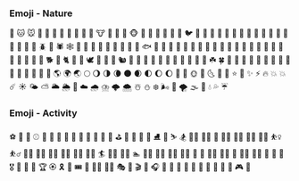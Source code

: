 ### Emoji - Nature  

:dog: :cat: :mouse: :hamster: :rabbit: :fox_face: :bear: :panda_face: :koala: :tiger: :lion: :cow: :pig: :pig_nose: :frog: :monkey_face: :see_no_evil: :hear_no_evil: :speak_no_evil: :monkey: :chicken: :penguin: :bird: :baby_chick: :hatching_chick: :hatched_chick: :duck: :eagle: :owl: :bat: :wolf: :boar: :horse: :unicorn: :bee: :honeybee: :bug: :butterfly: :snail: :shell: :beetle: :ant: :spider: :spider_web: :turtle: :snake: :lizard: :scorpion: :crab: :squid: :octopus: :shrimp: :tropical_fish: :fish: :blowfish: :dolphin: :flipper: :shark: :whale: :whale2: :crocodile: :leopard: :tiger2: :water_buffalo: :ox: :cow2: :deer: :dromedary_camel: :camel: :elephant: :rhinoceros: :gorilla: :racehorse: :pig2: :goat: :ram: :sheep: :dog2: :poodle: :cat2: :rooster: :turkey: :dove: :rabbit2: :mouse2: :rat: :chipmunk: :feet: :paw_prints: :dragon: :dragon_face: :cactus: :christmas_tree: :evergreen_tree: :deciduous_tree: :palm_tree: :seedling: :herb: :shamrock: :four_leaf_clover: :bamboo: :tanabata_tree: :leaves: :fallen_leaf: :maple_leaf: :mushroom: :ear_of_rice: :bouquet: :tulip: :rose: :wilted_flower: :sunflower: :blossom: :cherry_blossom: :hibiscus: :earth_americas: :earth_africa: :earth_asia: :full_moon: :waning_gibbous_moon: :last_quarter_moon: :waning_crescent_moon: :new_moon: :waxing_crescent_moon: :first_quarter_moon: :moon: :waxing_gibbous_moon: :new_moon_with_face: :full_moon_with_face: :sun_with_face: :first_quarter_moon_with_face: :last_quarter_moon_with_face: :crescent_moon: :dizzy: :star: :star2: :sparkles: :zap: :fire: :boom: :collision: :comet: :sunny: :sun_behind_small_cloud: :partly_sunny: :sun_behind_large_cloud: :sun_behind_rain_cloud: :rainbow: :cloud: :cloud_with_rain: :cloud_with_lightning_and_rain: :cloud_with_lightning: :cloud_with_snow: :snowman_with_snow: :snowman: :snowflake: :wind_face: :dash: :tornado: :fog: :ocean: :droplet: :sweat_drops: :umbrella: 

### Emoji - Activity

:soccer: :basketball: :football: :baseball: :tennis: :volleyball: :rugby_football: :8ball: :ping_pong: :badminton: :goal_net: :ice_hockey: :field_hockey: :cricket: :golf: :bow_and_arrow: :fishing_pole_and_fish: :boxing_glove: :martial_arts_uniform: :ice_skate: :ski: :skier: :snowboarder: :weight_lifting_woman: :weight_lifting_man: :person_fencing: :women_wrestling: :men_wrestling: :woman_cartwheeling: :man_cartwheeling: :basketball_woman: :basketball_man: :woman_playing_handball: :man_playing_handball: :golfing_woman: :golfing_man: :surfing_woman: :surfing_man: :surfer: :swimming_woman: :swimming_man: :swimmer: :woman_playing_water_polo: :man_playing_water_polo: :rowing_woman: :rowing_man: :rowboat: :horse_racing: :biking_woman: :biking_man: :bicyclist: :mountain_biking_woman: :mountain_biking_man: :mountain_bicyclist: :running_shirt_with_sash: :medal_sports: :medal_military: :1st_place_medal: :2nd_place_medal: :3rd_place_medal: :trophy: :rosette: :reminder_ribbon: :ticket: :tickets: :circus_tent: :woman_juggling: :man_juggling: :performing_arts: :art: :clapper: :microphone: :headphones: :musical_score: :musical_keyboard: :drum: :saxophone: :trumpet: :guitar: :violin: :game_die: :dart: :bowling: :video_game: :slot_machine: 

